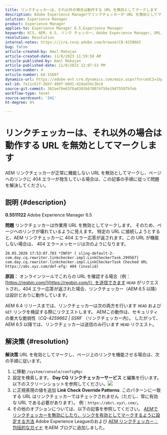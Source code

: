 ```yaml
---
title: リンクチェッカーは、それ以外の場合は動作する URL を無効としてマークします
description: Adobe Experience Managerでリンクチェッカーが URL を無効としてマークするエラーを修正する方法を説明します。
solution: Experience Manager
product: Experience Manager
applies-to: Experience Manager 6.5,Experience Manager
keywords: KCS, AEM, 6.5, リンク チェッカー，Adobe Experience Manager, URL, マーキング，無効
resolution: Resolution
internal-notes: https://jira.corp.adobe.com/browse/CQ-4259662
bug: false
article-created-by: Amol Mahajan
article-created-date: 11/8/2023 11:59:50 AM
article-published-by: Amol Mahajan
article-published-date: 11/8/2023 12:07:53 PM
version-number: 4
article-number: KA-15607
dynamics-url: https://adobe-ent.crm.dynamics.com/main.aspx?forceUCI=1&pagetype=entityrecord&etn=knowledgearticle&id=df5a494e-2e7e-ee11-8179-6045bd006704
exl-id: 7e11c61f-2bbf-409f-b0d1-d2dad34c3bc8
source-git-commit: 362aef9e63f8a0303b670074f58e19d75587bfeb
workflow-type: tm+mt
source-wordcount: '341'
ht-degree: 0%

---
```


# リンクチェッカーは、それ以外の場合は動作する URL を無効としてマークします


AEM リンクチェッカーが正常に機能しない URL を無効としてマークし、ページへのリンクに 404 エラーが発生している場合は、この記事の手順に従って問題を解決してください。

## 説明 {#description}


<b>0.5511122</b>
Adobe Experience Manager 6.5

<b>問題</b>
リンクチェッカーは作業用 URL を無効としてマークします。
そのため、ページへのリンクが壊れているように見えます。
特定の URL に接続しようとすると、AEM リンクチェッカーに 404 エラー応答が返されます。この URL が機能しない場合は、 404 エラーメッセージは次のようになります。


```
20.05.2020 17:53:07.783 *INFO* [ sling-default-2-com.day.cq.rewriter.linkchecker.impl.LinkCheckerTask.299567]  com.day.cq.rewriter.linkchecker.impl.LinkCheckerTask Checked URL https://abc.xyz.com/def-efg: 404 (invalid)
```




<b>原因：</b>
オンラインツールでこれらの URL を確認する場合（例： [https://reqbin.com/](https://reqbin.com/)）を送信できます `HEAD` がリクエストされ、404 エラー応答が返された場合、リンクチェッカー（AEM 6.5 以降）は設計どおりに動作しています。

AEM 6.4 リリースまでは、リンクチェッカーは次の両方を行います `HEAD` および `GET` リンクを検証する際にリクエストします。
AEMこの動作は、セキュリティの重大な脆弱性（*CQ-4259662 | SSRF* （リンクチェッカー内）。
したがって、AEM 6.5 以降では、リンクチェッカーは送信のみ行います `HEAD` リクエスト。


## 解決策 {#resolution}


<b>解決策</b>
URL を有効としてマークし、ページ上のリンクを機能させる場合は、次の手順に従います。

1. に移動 `/system/console/configMgr`.
2. 設定を検索します。 <b>Day CQ リンクチェッカーサービス </b>と編集を行います。 以下のスクリーンショットを参照してください。![](https://adobe.sharepoint.com/sites/D365EntAttachments/knowledgearticle/AEM%206-5%20-%20Link%20Checker%20marking%20otherwise%20working%20URLs%20as%20invalid_33E795C65D9EEA11A812000D3A3038A2/LinkChecker_AEM65_image.jpg)
3. に正規表現の値を追加 <b>Link Check Override Patterns</b>. このパターンに一致する URL はリンクチェッカーではチェックされません（ただし、常に有効な URL である必要があります）。 例：`https://abc\.xyz\.com/`。
4. その他のオプションについては、以下の記事を参照してください。 [AEMでリンクチェッカーを無効にしたり、リンクを有効としてマークするように設定する方法](https://experienceleague.adobe.com/docs/experience-cloud-kcs/kbarticles/KA-16563.html?lang=en) Adobe Experience Leagueのおよび [AEM リンクチェッカー：包括的なガイド](https://experienceleaguecommunities.adobe.com/t5/adobe-experience-manager-blogs/aem-link-checker-comprehensive-guide/ba-p/290779) をAEM ブログに追加しました。
